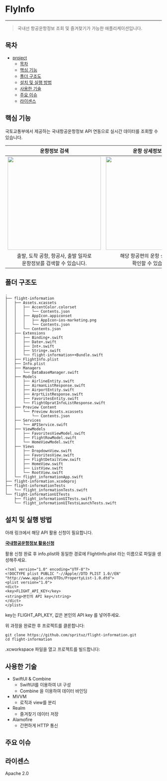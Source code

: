 # FlyInfo





---

> 국내선 항공운항정보 조회 및 즐겨찾기가 가능한 애플리케이션입니다. </br>

## 목차

- [project](#project)
  - [목차](#목차)
  - [핵심 기능](#핵심-기능)
  - [폴더 구조도](#폴더-구조도)
  - [설치 및 실행 방법](#설치-및-실행-방법)
  - [사용한 기술](#사용한-기술)
  - [주요 이슈](#주요-이슈)
  - [라이센스](#라이센스)

## 핵심 기능

국토교통부에서 제공하는 국내항공운항정보 API 연동으로 실시간 데이터를 조회할 수 있습니다.

| 운항정보 검색 | 운항 상세정보 제공 | 즐겨찾기 기능 |
|:--------------:|:------------------:|:-------------:|
|<img src="https://github.com/user-attachments/assets/2fc2aef9-0c79-4a30-a157-49b48b4752ed" width="300"/>|<img src="https://github.com/user-attachments/assets/ea4bd91e-29b1-473d-96fb-e7e8ebf7cbe9" width="300"/>|<img src="https://github.com/user-attachments/assets/d2ba53be-ffbe-4c0e-adc4-56bcb77cfbdf" width="300"/>|
|출발, 도착 공항, 항공사, 출발 일자로 <br>운항정보를 검색할 수 있습니다.|해당 항공편의 운항 상세 정보를 <br>확인할 수 있습니다.|출발 공항별, 항공사별 즐겨찾기 조회가 가능합니다.|


## 폴더 구조도

```
.
├── flight-information
│   ├── Assets.xcassets
│   │   ├── AccentColor.colorset
│   │   │   └── Contents.json
│   │   ├── AppIcon.appiconset
│   │   │   ├── AppIcon~ios-marketing.png
│   │   │   └── Contents.json
│   │   └── Contents.json
│   ├── Extensions
│   │   ├── Binding+.swift
│   │   ├── Date+.swift
│   │   ├── Int+.swift
│   │   ├── String+.swift
│   │   └── flight-information++Bundle.swift
│   ├── FlightInfo.plist
│   ├── Info.plist
│   ├── Managers
│   │   └── DataBaseManager.swift
│   ├── Models
│   │   ├── AirlineEntity.swift
│   │   ├── AirmanListResponse.swift
│   │   ├── AirportEntity.swift
│   │   ├── ArprtListResponse.swift
│   │   ├── FavoritesEntity.swift
│   │   └── FlightOpratInfoListResponse.swift
│   ├── Preview Content
│   │   └── Preview Assets.xcassets
│   │       └── Contents.json
│   ├── Services
│   │   └── APIService.swift
│   ├── ViewModels
│   │   ├── FavoritesViewModel.swift
│   │   ├── FlightRowModel.swift
│   │   └── HomeViewModel.swift
│   ├── Views
│   │   ├── DropdownView.swift
│   │   ├── FavoritesView.swift
│   │   ├── FlightDetailView.swift
│   │   ├── HomeView.swift
│   │   ├── ListView.swift
│   │   └── RootView.swift
│   └── flight_informationApp.swift
├── flight-information.xcodeproj
├── flight-informationTests
│   └── flight_informationTests.swift
└── flight-informationUITests
    ├── flight_informationUITests.swift
    └── flight_informationUITestsLaunchTests.swift
```

## 설치 및 실행 방법


아래 링크에서 해당 API 활용 신청이 필요합니다.

[**국내항공운항정보 활용신청**](https://www.data.go.kr/data/15098526/openapi.do)

활용 신청 완료 후 info.plist와 동일한 경로에 FlightInfo.plist 라는 이름으로 파일을 생성해주세요.

    <?xml version="1.0" encoding="UTF-8"?>
    <!DOCTYPE plist PUBLIC "-//Apple//DTD PLIST 1.0//EN" "http://www.apple.com/DTDs/PropertyList-1.0.dtd">
    <plist version="1.0">
    <dict>
    <key>FLIGHT_API_KEY</key>
    <string>본인의 API key</string>
    </dict>
    </plist>

key는 FLIGHT_API_KEY, 값은 본인의 API key 를 넣어주세요.

위 과정을 완료한 후 프로젝트를 클론합니다:

    git clone https://github.com/sprituz/flight-information.git
    cd flight-information

.xcworkspace 파일을 열고 프로젝트를 빌드합니다:



## 사용한 기술

- SwiftUI & Combine
    - SwiftUI를 이용하여 UI 구성
    - Combine 을 이용하여 데이터 바인딩
- MVVM
    - 로직과 view를 분리
- Realm
    - 즐겨찾기 데이터 저장
- Alamofire
    - 간편하게 HTTP 통신



## 주요 이슈

<!-- 핵심 트러블 슈팅 & 주요 이슈-->
<!-- 그외 트러블 슈팅 & 주요 이슈-->

## 라이센스

Apache 2.0
